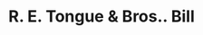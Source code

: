 ---
doi: 10.7916/D81R82N9
date_other: '1900'
date_other_textual: 1900-1909
form: printed ephemera
genre:
- Invoices
name:
- R. E. Tongue & Bros.
object_in_context_url: https://biggert.cul.columbia.edu/items/view/ave_biggert_01442
subject_hierarchical_geographic:
- Philadelphia, Pennsylvania, United States
subject_name:
- R. E. Tongue & Bros.
title: R. E. Tongue & Bros.. Bill
sort_title: R. E. Tongue & Bros.. Bill
call_number: ave_biggert_01442
coordinates:
- 40.00944444444445,-75.13333333333334
pid: ave_biggert_01442
identifiers: ave_biggert_01442
thumbnail: https://derivativo-2.library.columbia.edu/iiif/2/ldpd:344691/full/!256,256/0/native.jpg
permalink: "/biggert/ave_biggert_01442/"
layout: iiif-image-page
---